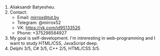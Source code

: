 1. Aliaksandr Batyesheu.
2. Contact: 
     * Email: mirrox@tut.by
     * Telegram: @mirrox52
     * VK: https://vk.com/id95133526
     * Phone: +375298584927
3. My goal is self-development. I'm intreresting in web-programming and I want to study HTML/CSS, JavaScript deep.
4. Delphi 3/5, C# 3/5, C++ 2/5, HTML/CSS 3/5.